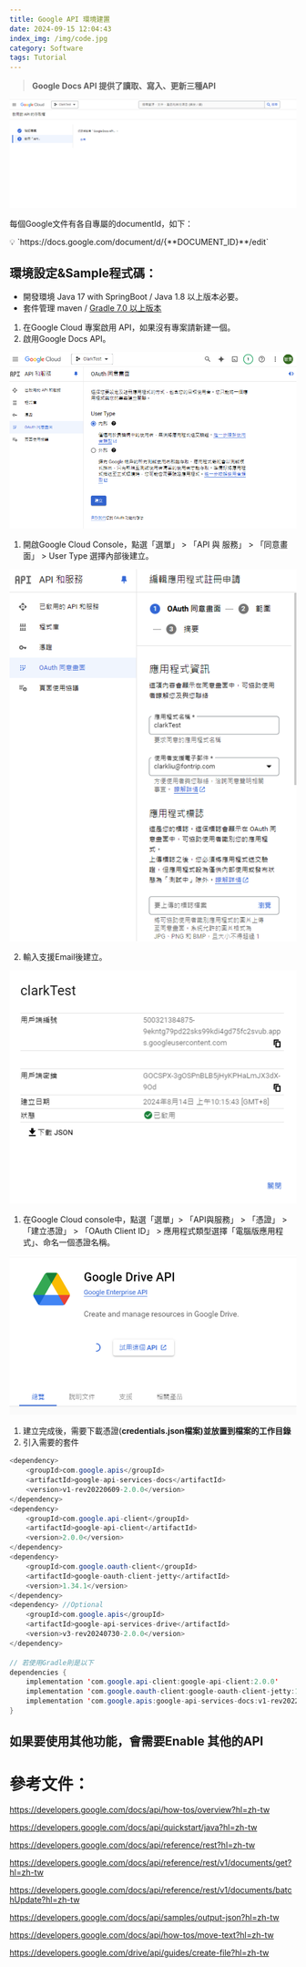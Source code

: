 ```yaml
---
title: Google API 環境建置
date: 2024-09-15 12:04:43
index_img: /img/code.jpg
category: Software
tags: Tutorial
---
```

> **Google Docs API 提供了讀取、寫入、更新三種API**
>

![image.png](/img/google_survey_1.png)

每個Google文件有各自專屬的documentId，如下：

<aside>
💡 `https://docs.google.com/document/d/{**DOCUMENT_ID}**/edit`

</aside>

## 環境設定&Sample程式碼：

- 開發環境 Java 17 with SpringBoot / Java 1.8 以上版本必要。
- 套件管理 maven / [Gradle 7.0 以上版本](https://gradle.org/install/)

1. 在Google Cloud 專案啟用 API，如果沒有專案請新建一個。
2. 啟用Google Docs API。

![image.png](/img/google_survey_2.png)

1. 開啟Google Cloud Console，點選「選單」 > 「API 與 服務」 > 「同意畫面」 > User Type 選擇內部後建立。


![image.png](/img/google_survey_3.png)

2. 輸入支援Email後建立。

![image.png](/img/google_survey_4.png)

1. 在Google Cloud console中，點選「選單」> 「API與服務」 > 「憑證」 > 「建立憑證」 > 「OAuth Client ID」 > 應用程式類型選擇「電腦版應用程式」、命名一個憑證名稱。

![image.png](/img/google_survey_5.png)

   1. 建立完成後，需要下載憑證(**credentials.json檔案)並放置到檔案的工作目錄**
   2. 引入需要的套件

```java
<dependency>
    <groupId>com.google.apis</groupId>
    <artifactId>google-api-services-docs</artifactId>
    <version>v1-rev20220609-2.0.0</version>
</dependency>
<dependency>
    <groupId>com.google.api-client</groupId>
    <artifactId>google-api-client</artifactId>
    <version>2.0.0</version>
</dependency>
<dependency>
    <groupId>com.google.oauth-client</groupId>
    <artifactId>google-oauth-client-jetty</artifactId>
    <version>1.34.1</version>
</dependency>
<dependency> //Optional 
    <groupId>com.google.apis</groupId>
    <artifactId>google-api-services-drive</artifactId>
    <version>v3-rev20240730-2.0.0</version>
</dependency>

// 若使用Gradle則是以下
dependencies {
    implementation 'com.google.api-client:google-api-client:2.0.0'
    implementation 'com.google.oauth-client:google-oauth-client-jetty:1.34.1'
    implementation 'com.google.apis:google-api-services-docs:v1-rev20220609-2.0.0'
}
```

## 如果要使用其他功能，會需要Enable 其他的API

# 參考文件：

https://developers.google.com/docs/api/how-tos/overview?hl=zh-tw

https://developers.google.com/docs/api/quickstart/java?hl=zh-tw

https://developers.google.com/docs/api/reference/rest?hl=zh-tw

https://developers.google.com/docs/api/reference/rest/v1/documents/get?hl=zh-tw

https://developers.google.com/docs/api/reference/rest/v1/documents/batchUpdate?hl=zh-tw

https://developers.google.com/docs/api/samples/output-json?hl=zh-tw

https://developers.google.com/docs/api/how-tos/move-text?hl=zh-tw

https://developers.google.com/drive/api/guides/create-file?hl=zh-tw